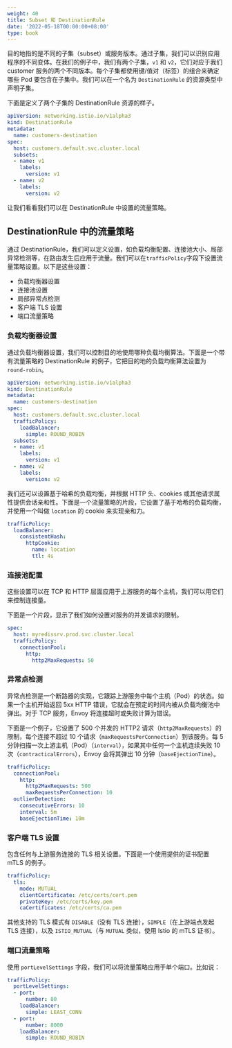 ```yaml
---
weight: 40
title: Subset 和 DestinationRule
date: '2022-05-18T00:00:00+08:00'
type: book
---
```


目的地指的是不同的子集（subset）或服务版本。通过子集，我们可以识别应用程序的不同变体。在我们的例子中，我们有两个子集，`v1` 和 `v2`，它们对应于我们 customer 服务的两个不同版本。每个子集都使用键/值对（标签）的组合来确定哪些 Pod 要包含在子集中。我们可以在一个名为 `DestinationRule` 的资源类型中声明子集。

下面是定义了两个子集的 DestinationRule 资源的样子。

```yaml
apiVersion: networking.istio.io/v1alpha3
kind: DestinationRule
metadata:
  name: customers-destination
spec:
  host: customers.default.svc.cluster.local
  subsets:
  - name: v1
    labels:
      version: v1
  - name: v2
    labels:
      version: v2
```

让我们看看我们可以在 DestinationRule 中设置的流量策略。

## DestinationRule 中的流量策略

通过 DestinationRule，我们可以定义设置，如负载均衡配置、连接池大小、局部异常检测等，在路由发生后应用于流量。我们可以在`trafficPolicy`字段下设置流量策略设置。以下是这些设置：

- 负载均衡器设置
- 连接池设置
- 局部异常点检测
- 客户端 TLS 设置
- 端口流量策略

### 负载均衡器设置

通过负载均衡器设置，我们可以控制目的地使用哪种负载均衡算法。下面是一个带有流量策略的 DestinationRule 的例子，它把目的地的负载均衡算法设置为 `round-robin`。

```yaml
apiVersion: networking.istio.io/v1alpha3
kind: DestinationRule
metadata:
  name: customers-destination
spec:
  host: customers.default.svc.cluster.local
  trafficPolicy:
    loadBalancer:
      simple: ROUND_ROBIN
  subsets:
  - name: v1
    labels:
      version: v1
  - name: v2
    labels:
      version: v2
```

我们还可以设置基于哈希的负载均衡，并根据 HTTP 头、cookies 或其他请求属性提供会话亲和性。下面是一个流量策略的片段，它设置了基于哈希的负载均衡，并使用一个叫做 `location` 的 cookie 来实现亲和力。

```yaml
trafficPolicy:
  loadBalancer:
    consistentHash:
      httpCookie:
        name: location
        ttl: 4s
```

### 连接池配置

这些设置可以在 TCP 和 HTTP 层面应用于上游服务的每个主机，我们可以用它们来控制连接量。

下面是一个片段，显示了我们如何设置对服务的并发请求的限制。

```yaml
spec:
  host: myredissrv.prod.svc.cluster.local
  trafficPolicy:
    connectionPool:
      http:
        http2MaxRequests: 50
```

### 异常点检测

异常点检测是一个断路器的实现，它跟踪上游服务中每个主机（Pod）的状态。如果一个主机开始返回 5xx HTTP 错误，它就会在预定的时间内被从负载均衡池中弹出。对于 TCP 服务，Envoy 将连接超时或失败计算为错误。

下面是一个例子，它设置了 500 个并发的 HTTP2 请求（`http2MaxRequests`）的限制，每个连接不超过 10 个请求（`maxRequestsPerConnection`）到该服务。每 5 分钟扫描一次上游主机（Pod）（`interval`），如果其中任何一个主机连续失败 10 次（`contracticalErrors`），Envoy 会将其弹出 10 分钟（`baseEjectionTime`）。

```yaml
trafficPolicy:
  connectionPool:
    http:
      http2MaxRequests: 500
      maxRequestsPerConnection: 10
  outlierDetection:
    consecutiveErrors: 10
    interval: 5m
    baseEjectionTime: 10m
```

### 客户端 TLS 设置

包含任何与上游服务连接的 TLS 相关设置。下面是一个使用提供的证书配置 mTLS 的例子。

```yaml
trafficPolicy:
  tls:
    mode: MUTUAL
    clientCertificate: /etc/certs/cert.pem
    privateKey: /etc/certs/key.pem
    caCertificates: /etc/certs/ca.pem
```

其他支持的 TLS 模式有 `DISABLE`（没有 TLS 连接），`SIMPLE`（在上游端点发起 TLS 连接），以及 `ISTIO_MUTUAL`（与 `MUTUAL` 类似，使用 Istio 的 mTLS 证书）。

### 端口流量策略

使用 `portLevelSettings` 字段，我们可以将流量策略应用于单个端口。比如说：

```yaml
trafficPolicy:
  portLevelSettings:
  - port:
      number: 80
    loadBalancer:
      simple: LEAST_CONN
  - port:
      number: 8000
    loadBalancer:
      simple: ROUND_ROBIN
```
